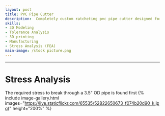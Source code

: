 ```yaml
---
layout: post
title: PVC Pipe Cutter
description:  Completely custom ratcheting pvc pipe cutter designed for larger pipe diameters of 3.5 inches and below.
skills: 
- 3D Modeling
- Tolerance Analysis
- 3D printing
- Manufacturing
- Stress Analysis (FEA)
main-image: /stock picture.png
---
```


---
# Stress Analysis
The required stress to break through a 3.5" OD pipe is found first
{% include image-gallery.html images="https://live.staticflickr.com/65535/52822650673_f074b20d90_k.jpg)" height="200%" %}
